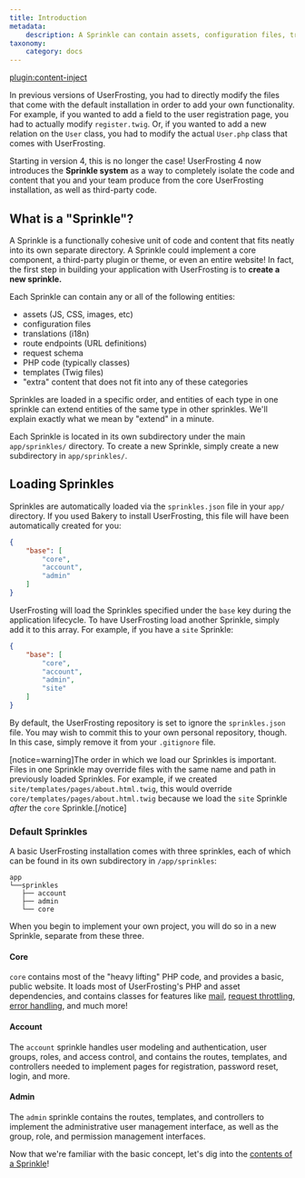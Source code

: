 ```yaml
---
title: Introduction
metadata:
    description: A Sprinkle can contain assets, configuration files, translations, routes, PHP classes, and Twig templates.
taxonomy:
    category: docs
---
```

[plugin:content-inject](/modular/_update5.0)

In previous versions of UserFrosting, you had to directly modify the files that come with the default installation in order to add your own functionality. For example, if you wanted to add a field to the user registration page, you had to actually modify `register.twig`. Or, if you wanted to add a new relation on the `User` class, you had to modify the actual `User.php` class that comes with UserFrosting.

Starting in version 4, this is no longer the case! UserFrosting 4 now introduces the **Sprinkle system** as a way to completely isolate the code and content that you and your team produce from the core UserFrosting installation, as well as third-party code.

## What is a "Sprinkle"?

A Sprinkle is a functionally cohesive unit of code and content that fits neatly into its own separate directory. A Sprinkle could implement a core component, a third-party plugin or theme, or even an entire website! In fact, the first step in building your application with UserFrosting is to **create a new sprinkle.**

Each Sprinkle can contain any or all of the following entities:

- assets (JS, CSS, images, etc)
- configuration files
- translations (i18n)
- route endpoints (URL definitions)
- request schema
- PHP code (typically classes)
- templates (Twig files)
- "extra" content that does not fit into any of these categories

Sprinkles are loaded in a specific order, and entities of each type in one sprinkle can extend entities of the same type in other sprinkles. We'll explain exactly what we mean by "extend" in a minute.

Each Sprinkle is located in its own subdirectory under the main `app/sprinkles/` directory. To create a new Sprinkle, simply create a new subdirectory in `app/sprinkles/`.

## Loading Sprinkles

Sprinkles are automatically loaded via the `sprinkles.json` file in your `app/` directory. If you used Bakery to install UserFrosting, this file will have been automatically created for you:

```json
{
    "base": [
        "core",
        "account",
        "admin"
    ]
}
```

UserFrosting will load the Sprinkles specified under the `base` key during the application lifecycle. To have UserFrosting load another Sprinkle, simply add it to this array. For example, if you have a `site` Sprinkle:

```json
{
    "base": [
        "core",
        "account",
        "admin",
        "site"
    ]
}
```

By default, the UserFrosting repository is set to ignore the `sprinkles.json` file. You may wish to commit this to your own personal repository, though. In this case, simply remove it from your `.gitignore` file.

[notice=warning]The order in which we load our Sprinkles is important. Files in one Sprinkle may override files with the same name and path in previously loaded Sprinkles. For example, if we created `site/templates/pages/about.html.twig`, this would override `core/templates/pages/about.html.twig` because we load the `site` Sprinkle *after* the `core` Sprinkle.[/notice]

### Default Sprinkles

A basic UserFrosting installation comes with three sprinkles, each of which can be found in its own subdirectory in `/app/sprinkles`:

```
app
└──sprinkles
   ├── account
   ├── admin
   └── core
```

When you begin to implement your own project, you will do so in a new Sprinkle, separate from these three.

#### Core

`core` contains most of the "heavy lifting" PHP code, and provides a basic, public website. It loads most of UserFrosting's PHP and asset dependencies, and contains classes for features like [mail](/mail), [request throttling](/routes-and-controllers/client-input/throttle), [error handling](/advanced/error-handling), and much more!

#### Account

The `account` sprinkle handles user modeling and authentication, user groups, roles, and access control, and contains the routes, templates, and controllers needed to implement pages for registration, password reset, login, and more.

#### Admin

The `admin` sprinkle contains the routes, templates, and controllers to implement the administrative user management interface, as well as the group, role, and permission management interfaces.

Now that we're familiar with the basic concept, let's dig into the [contents of a Sprinkle](/sprinkles/contents)!
